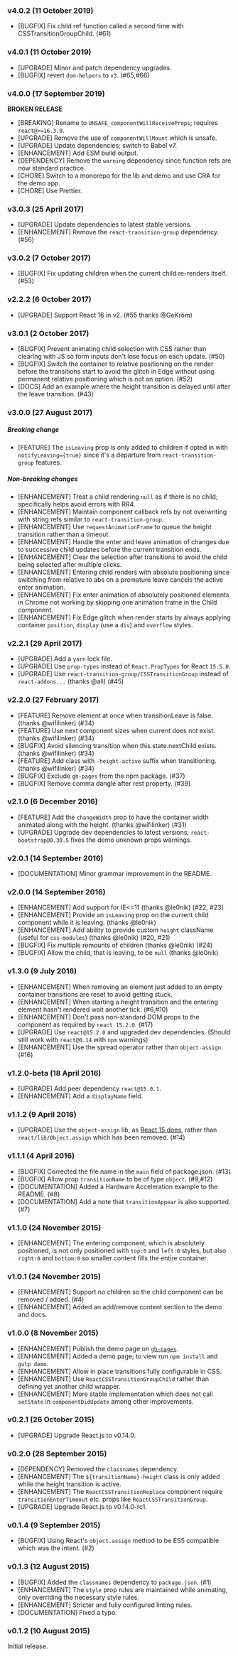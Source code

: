 ### v4.0.2 (11 October 2019)

- [BUGFIX] Fix child ref function called a second time with CSSTransitionGroupChild. (#61)

### v4.0.1 (11 October 2019)

- [UPGRADE] Minor and patch dependency upgrades.
- [BUGFIX] revert `dom-helpers` to `v3`. (#65,#66)

### v4.0.0 (17 September 2019)

**BROKEN RELEASE**

- [BREAKING] Rename to `UNSAFE_componentWillReceiveProps`; requires `react@>=16.3.0`.
- [UPGRADE] Remove the use of `componentWillMount` which is unsafe.
- [UPGRADE] Update dependencies; switch to Babel v7.
- [ENHANCEMENT] Add ESM build output.
- [DEPENDENCY] Remove the `warning` dependency since function refs are now standard practice.
- [CHORE] Switch to a monorepo for the lib and demo and use CRA for the demo app.
- [CHORE] Use Prettier.

### v3.0.3 (25 April 2017)

- [UPGRADE] Update dependencies to latest stable versions.
- [ENHANCEMENT] Remove the `react-transition-group` dependency. (#56)

### v3.0.2 (7 October 2017)

- [BUGFIX] Fix updating children when the current child re-renders itself. (#53)

### v2.2.2 (6 October 2017)

- [UPGRADE] Support React 16 in v2. (#55 thanks @GeKrom)

### v3.0.1 (2 October 2017)

- [BUGFIX] Prevent animating child selection with CSS rather than clearing with JS so form inputs don't lose focus on each update. (#50)
- [BUGFIX] Switch the container to relative positioning on the render before the transitions start to avoid the glitch
  in Edge without using permanent relative positioning which is not an option. (#52)
- [DOCS] Add an example where the height transition is delayed until after the leave transition. (#43)

### v3.0.0 (27 August 2017)

##### Breaking change

- [FEATURE] The `isLeaving` prop is only added to children if opted in with `notifyLeaving={true}` since it's
  a departure from `react-transition-group` features.

##### Non-breaking changes

- [ENHANCEMENT] Treat a child rendering `null` as if there is no child; specifically helps avoid errors with RR4.
- [ENHANCEMENT] Maintain component callback refs by not overwriting with string refs similar to `react-transition-group`.
- [ENHANCEMENT] Use `requestAnimationFrame` to queue the height transition rather than a timeout.
- [ENHANCEMENT] Handle the enter and leave animation of changes due to successive child updates before the current transition ends.
- [ENHANCEMENT] Clear the selection after transitions to avoid the child being selected after multiple clicks.
- [ENHANCEMENT] Entering child renders with absolute positioning since switching from relative to abs on a premature leave cancels the active enter animation.
- [ENHANCEMENT] Fix enter animation of absolutely positioned elements in Chrome not working by skipping one animation frame in the Child component.
- [ENHANCEMENT] Fix Edge glitch when render starts by always applying container `position`, `display` (use a `div`) and `overflow` styles.

### v2.2.1 (29 April 2017)

- [UPGRADE] Add a `yarn` lock file.
- [UPGRADE] Use `prop-types` instead of `React.PropTypes` for React `15.5.0`.
- [UPGRADE] Use `react-transition-group/CSSTransitionGroup` instead of `react-addons...` (thanks @ali) (#45)

### v2.2.0 (27 February 2017)

- [FEATURE] Remove element at once when transitionLeave is false. (thanks @wifilinker) (#34)
- [FEATURE] Use next component sizes when current does not exist. (thanks @wifilinker) (#34)
- [BUGFIX] Avoid silencing transition when this.state.nextChild exists. (thanks @wifilinker) (#34)
- [FEATURE] Add class with `-height-active` suffix when transitioning. (thanks @wifilinker) (#34)
- [BUGFIX] Exclude `gh-pages` from the npm package. (#37)
- [BUGFIX] Remove comma dangle after rest property. (#39)

### v2.1.0 (6 December 2016)

- [FEATURE] Add the `changeWidth` prop to have the container width animated along with the height. (thanks @wifilinker) (#31)
- [UPGRADE] Upgrade dev dependencies to latest versions; `react-bootstrap@0.30.5` fixes the demo unknown props warnings.

### v2.0.1 (14 September 2016)

- [DOCUMENTATION] Minor grammar improvement in the README.

### v2.0.0 (14 September 2016)

- [ENHANCEMENT] Add support for IE<=11 (thanks @le0nik) (#22, #23)
- [ENHANCEMENT] Provide an `isLeaving` prop on the current child component while it is leaving. (thanks @le0nik)
- [ENHANCEMENT] Add ability to provide custom `height` className (useful for `css-modules`) (thanks @le0nik) (#20, #21)
- [BUGFIX] Fix multiple remounts of children (thanks @le0nik) (#24)
- [BUGFIX] Allow the child, that is leaving, to be `null` (thanks @le0nik)

### v1.3.0 (9 July 2016)

- [ENHANCEMENT] When removing an element just added to an empty container transitions are reset to avoid getting stuck.
- [ENHANCEMENT] When starting a height transition and the entering element hasn't rendered wait another tick. (#6,#10)
- [ENHANCEMENT] Don't pass non-standard DOM props to the component as required by `react 15.2.0`. (#17)
- [UPGRADE] Use `react@15.2.0` and upgraded dev dependencies. (Should still work with `react@0.14` with `npm` warnings)
- [ENHANCEMENT] Use the spread operator rather than `object-assign`. (#16)

### v1.2.0-beta (18 April 2016)

- [UPGRADE] Add peer dependency `react@15.0.1`.
- [ENHANCEMENT] Add a `displayName` field.

### v1.1.2 (9 April 2016)

- [UPGRADE] Use the `object-assign` lib, as [React 15 does](https://github.com/facebook/react/pull/6376), rather
  than `react/lib/Object.assign` which has been removed. (#14)

### v1.1.1 (4 April 2016)

- [BUGFIX] Corrected the file name in the `main` field of package.json. (#13)
- [BUGFIX] Allow prop `transitionName` to be of type `object`. (#9,#12)
- [DOCUMENTATION] Added a Hardware Acceleration example to the README. (#8)
- [DOCUMENTATION] Add a note that `transitionAppear` is also supported. (#7)

### v1.1.0 (24 November 2015)

- [ENHANCEMENT] The entering component, which is absolutely positioned, is not only positioned with `top:0` and `left:0`
  styles, but also `right:0` and `bottom:0` so smaller content fills the entire container.

### v1.0.1 (24 November 2015)

- [ENHANCEMENT] Support no children so the child component can be removed / added. (#4)
- [ENHANCEMENT] Added an add/remove content section to the demo and docs.

### v1.0.0 (8 November 2015)

- [ENHANCEMENT] Publish the demo page on [`gh-pages`](http://marnusw.github.io/react-css-transition-replace/).
- [ENHANCEMENT] Added a demo page; to view run `npm install` and `gulp demo`.
- [ENHANCEMENT] Allow in place transitions fully configurable in CSS.
- [ENHANCEMENT] Use `ReactCSSTransitionGroupChild` rather than defining yet another child wrapper.
- [ENHANCEMENT] More stable implementation which does not call `setState` in `componentDidUpdate` among other improvements.

### v0.2.1 (26 October 2015)

- [UPGRADE] Upgrade React.js to v0.14.0.

### v0.2.0 (28 September 2015)

- [DEPENDENCY] Removed the `classnames` dependency.
- [ENHANCEMENT] The `${transitionName}-height` class is only added while the height transition is active.
- [ENHANCEMENT] The `ReactCSSTransitionReplace` component require `transitionEnterTimeout` etc. props like `ReactCSSTransitionGroup`.
- [UPGRADE] Upgrade React.js to v0.14.0-rc1.

### v0.1.4 (9 September 2015)

- [BUGFIX] Using React's `object.assign` method to be ES5 compatible which was the intent. (#2)

### v0.1.3 (12 August 2015)

- [BUGFIX] Added the `classnames` dependency to `package.json`. (#1)
- [ENHANCEMENT] The `style` prop rules are maintained while animating, only overriding the necessary style rules.
- [ENHANCEMENT] Stricter and fully configured linting rules.
- [DOCUMENTATION] Fixed a typo.

### v0.1.2 (10 August 2015)

Initial release.

